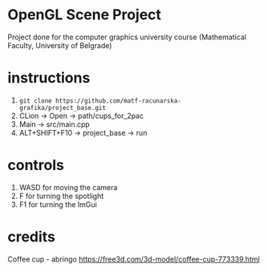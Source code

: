 # OpenGL Scene Project 
Project done for the computer graphics university course (Mathematical Faculty, University of Belgrade)

# instructions
1. `git clone https://github.com/matf-racunarska-grafika/project_base.git`
2. CLion -> Open -> path/cups_for_2pac
3. Main -> src/main.cpp
4. ALT+SHIFT+F10 -> project_base -> run

# controls
1. WASD for moving the camera 
2. F for turning the spotlight
3. F1 for turning the ImGui

# credits
Coffee cup - abringo https://free3d.com/3d-model/coffee-cup-773339.html

